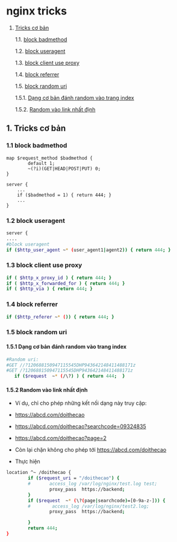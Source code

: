 # nginx tricks

1. [Tricks cơ bản](#nbtricks)

    1.1. [block badmethod](#block-badmethod)

    1.2. [block useragent](#block-useragent)

    1.3. [block client use proxy](#block-proxy)

    1.4. [block referrer](#block-referrer)

    1.5. [block random uri](#block-random-uri)

    1.5.1. [Dạng cơ bản đánh random vào trang index](#r-index)

    1.5.2. [Random vào link nhất định](#r-link-define)

## 1. Tricks cơ bản <a name="nbtricks"></a>

### 1.1 block badmethod <a name="block-badmethod"></a>

``` bassh
map $request_method $badmethod {
        default 1;
        ~(?i)(GET|HEAD|POST|PUT) 0;
}

server {
    ...
    if ($badmethod = 1) { return 444; }
    ...
}
```

### 1.2 block useragent <a name="block-useragent"></a>

```bash
server {
....
#block useragent
if ($http_user_agent ~* (user_agent1|agent2)) { return 444; }
```

### 1.3 block client use proxy <a name="block-proxy"></a>

```bash
if ( $http_x_proxy_id ) { return 444; }
if ( $http_x_forwarded_for ) { return 444; }
if ( $http_via ) { return 444; }
```

### 1.4 block referrer <a name="block-referrer"></a>

```bash
if ($http_referer ~* ()) { return 444; }
```

### 1.5 block random uri <a name="block-random-uri"></a>

#### 1.5.1 Dạng cơ bản đánh random vào trang index <a name="r-index"></a>

```bash
#Random uri: 
#GET //?120688150947115545DHP943642148411488171z 
#GET /?120688150947115545DHP943642148411488171z 
   if ($request  ~* (/\?) ) { return 444;  }
```

#### 1.5.2 Random vào link nhất định <a name="r-link-define"></a>

* Ví dụ, chỉ cho phép những kết nối dạng này truy cập:

* <https://abcd.com/doithecao>
* <https://abcd.com/doithecao?searchcode=09324835>
* <https://abcd.com/doithecao?page=2>

* Còn lại chặn không cho phép tới <https://abcd.com/doithecao>

* Thực hiện

```bash
location ^~ /doithecao {
        if ($request_uri = "/doithecao") {
        #       access_log /var/log/nginx/test.log test;
                proxy_pass  https://backend;
        }
        if ($request  ~* (\?(page|searchcode)=[0-9a-z-])) {
        #        access_log /var/log/nginx/test2.log; 
                proxy_pass  https://backend;

        }
        return 444;
}
```

